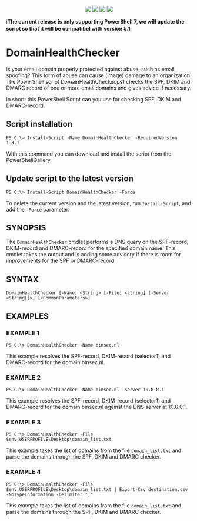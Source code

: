 <p align="center">
  <a href="https://www.powershellgallery.com/packages/DomainHealthChecker/"><img src="https://img.shields.io/powershellgallery/v/DomainHealthChecker"></a>
  <a href="https://www.powershellgallery.com/packages/DomainHealthChecker/"><img src="https://img.shields.io/badge/platform-windows-green"></a>
  <a href="https://www.powershellgallery.com/packages/DomainHealthChecker/"><img src="https://img.shields.io/github/languages/code-size/t13nn3s/domainhealthchecker"></a>
  <a href="https://www.powershellgallery.com/packages/DomainHealthChecker/"><img src="https://img.shields.io/powershellgallery/dt/DomainHealthChecker"></a>
</p>

<p align="center">
  </p>
  
:information_source:**The current release is only supporting PowerShell 7, we will update the script so that it will be compatibel with version 5.1**:information_source:

# DomainHealthChecker
Is your email domain properly protected against abuse, such as email spoofing? This form of abuse can cause (image) damage to an organization. The PowerShell script DomainHealthChecker.ps1 checks the SPF, DKIM and DMARC record of one or more email domains and gives advice if necessary. 

In short: this PowerShell Script can you use for checking SPF, DKIM and DMARC-record.

## Script installation

```
PS C:\> Install-Script -Name DomainHealthChecker -RequiredVersion 1.3.1
```
With this command you can download and install the script from the PowerShellGallery.

## Update script to the latest version

```
PS C:\> Install-Script DomainHealthChecker -Force
```
To delete the current version and the latest version, run `Install-Script`, and add the `-Force` parameter.


## SYNOPSIS
The `DomainHealthChecker` cmdlet performs a DNS query on the SPF-record, DKIM-record and DMARC-record for the specified domain name. This cmdlet takes the output and is adding some advisory if there is room for improvements for the SPF or DMARC-record.

## SYNTAX

```
DomainHealthChecker [-Name] <String> [-File] <string] [-Server <String[]>] [<CommonParameters>]
```
## EXAMPLES

### EXAMPLE 1
```
PS C:\> DomainHealthChecker -Name binsec.nl
```
This example resolves the SPF-record, DKIM-record (selector1) and DMARC-record for the domain binsec.nl.

### EXAMPLE 2
```
PS C:\> DomainHealthChecker -Name binsec.nl -Server 10.0.0.1
```
This example resolves the SPF-record, DKIM-record (selector1) and DMARC-record for the domain binsec.nl against the DNS server at 10.0.0.1.

### EXAMPLE 3
```
PS C:\> DomainHealthChecker -File $env:USERPROFILE\Desktop\domain_list.txt
```

This example takes the list of domains from the file `domain_list.txt` and parse the domains through the SPF, DKIM and DMARC checker. 

### EXAMPLE 4
```
PS C:\> DomainHealthChecker -File $env:USERPROFILE\Desktop\domain_list.txt | Export-Csv destination.csv -NoTypeInformation -Delimiter ";"
```

This example takes the list of domains from the file `domain_list.txt` and parse the domains through the SPF, DKIM and DMARC checker. 



